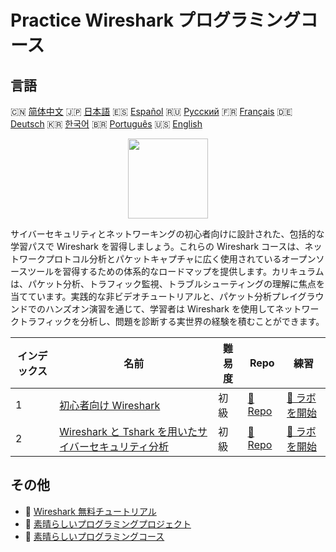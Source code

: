 # Practice Wireshark プログラミングコース

## 言語

🇨🇳 [简体中文](README_zh.md) 🇯🇵 [日本語](README_ja.md) 🇪🇸 [Español](README_es.md) 🇷🇺 [Русский](README_ru.md) 🇫🇷 [Français](README_fr.md) 🇩🇪 [Deutsch](README_de.md) 🇰🇷 [한국어](README_ko.md) 🇧🇷 [Português](README_pt.md) 🇺🇸 [English](README.md) 

<div align="center">
<img width="128px" src="https://file.labex.io/path/OuFutztV2dPZ.png">
</div>

サイバーセキュリティとネットワーキングの初心者向けに設計された、包括的な学習パスで Wireshark を習得しましょう。これらの Wireshark コースは、ネットワークプロトコル分析とパケットキャプチャに広く使用されているオープンソースツールを習得するための体系的なロードマップを提供します。カリキュラムは、パケット分析、トラフィック監視、トラブルシューティングの理解に焦点を当てています。実践的な非ビデオチュートリアルと、パケット分析プレイグラウンドでのハンズオン演習を通じて、学習者は Wireshark を使用してネットワークトラフィックを分析し、問題を診断する実世界の経験を積むことができます。

|   インデックス | 名前                                                                                                                                 | 難易度   | Repo                                                                                      | 練習                                                                                          |
|----------------|--------------------------------------------------------------------------------------------------------------------------------------|----------|-------------------------------------------------------------------------------------------|-----------------------------------------------------------------------------------------------|
|              1 | [初心者向け Wireshark](https://labex.io/ja/courses/wireshark-for-beginners)                                                          | 初級     | [🔗 Repo](https://github.com/labex-labs/wireshark-for-beginners)                          | [🚀 ラボを開始](https://labex.io/ja/courses/wireshark-for-beginners)                          |
|              2 | [Wireshark と Tshark を用いたサイバーセキュリティ分析](https://labex.io/ja/courses/cybersecurity-analysis-with-wireshark-and-tshark) | 初級     | [🔗 Repo](https://github.com/labex-labs/cybersecurity-analysis-with-wireshark-and-tshark) | [🚀 ラボを開始](https://labex.io/ja/courses/cybersecurity-analysis-with-wireshark-and-tshark) |

## その他

- 🔗 [Wireshark 無料チュートリアル](https://github.com/labex-labs/wireshark-free-tutorials)
- 🔗 [素晴らしいプログラミングプロジェクト](https://github.com/labex-labs/awesome-programming-projects)
- 🔗 [素晴らしいプログラミングコース](https://github.com/labex-labs/awesome-programming-courses)

